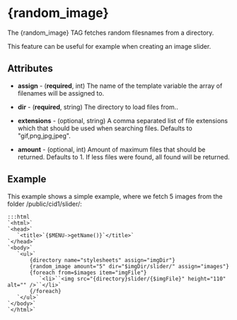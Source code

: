 # {random_image}

The {random_image} TAG fetches random filesnames from a directory.

This feature can be useful for example when creating an image slider.

## Attributes


*  **assign** - (__required__, int)
    The name of the template variable the array of filenames will be assigned to.

*  **dir** - (__required__, string)
    The directory to load files from..

*  **extensions** - (optional, string)
    A comma separated list of file extensions which that should be used when searching files. Defaults to "gif,png,jpg,jpeg".

*  **amount** - (optional, int)
    Amount of maximum files that should be returned. Defaults to 1. If less files were found, all found will be returned.

## Example

This example shows a simple example, where we fetch 5 images from the folder /public/cid1/slider/:

	:::html
	`<html>`
	`<head>`
	   `<title>`{$MENU->getName()}`</title>`
	`</head>`
	`<body>`
	   `<ul>`
	       {directory name="stylesheets" assign="imgDir"}
	       {random_image amount="5" dir="$imgDir/slider/" assign="images"}          
	       {foreach from=$images item="imgFile"}
	          `<li>``<img src="{directory}slider/{$imgFile}" height="110" alt="" />``</li>`
	       {/foreach}
	   `</ul>`
	`</body>`
	`</html>`

